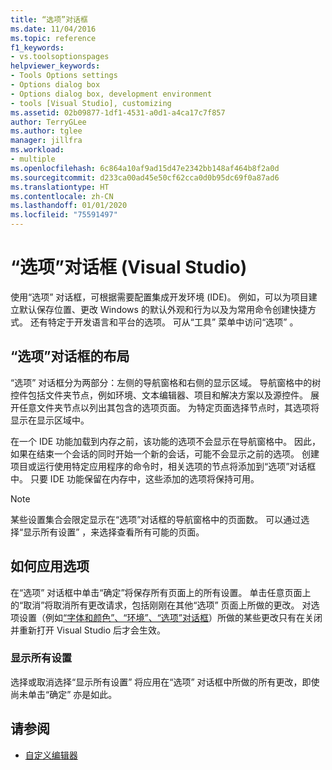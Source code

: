 ```yaml
---
title: “选项”对话框
ms.date: 11/04/2016
ms.topic: reference
f1_keywords:
- vs.toolsoptionspages
helpviewer_keywords:
- Tools Options settings
- Options dialog box
- Options dialog box, development environment
- tools [Visual Studio], customizing
ms.assetid: 02b09877-1df1-4531-a0d1-a4ca17c7f857
author: TerryGLee
ms.author: tglee
manager: jillfra
ms.workload:
- multiple
ms.openlocfilehash: 6c864a10af9ad15d47e2342bb148af464b8f2a0d
ms.sourcegitcommit: d233ca00ad45e50cf62cca0d0b95dc69f0a87ad6
ms.translationtype: HT
ms.contentlocale: zh-CN
ms.lasthandoff: 01/01/2020
ms.locfileid: "75591497"
---
```

# <a name="options-dialog-box-visual-studio"></a>“选项”对话框 (Visual Studio)

使用“选项”  对话框，可根据需要配置集成开发环境 (IDE)。 例如，可以为项目建立默认保存位置、更改 Windows 的默认外观和行为以及为常用命令创建快捷方式。 还有特定于开发语言和平台的选项。 可从“工具”  菜单中访问“选项”  。

## <a name="layout-of-the-options-dialog-box"></a>“选项”对话框的布局

“选项”  对话框分为两部分：左侧的导航窗格和右侧的显示区域。 导航窗格中的树控件包括文件夹节点，例如环境、文本编辑器、项目和解决方案以及源控件。 展开任意文件夹节点以列出其包含的选项页面。 为特定页面选择节点时，其选项将显示在显示区域中。

在一个 IDE 功能加载到内存之前，该功能的选项不会显示在导航窗格中。 因此，如果在结束一个会话的同时开始一个新的会话，可能不会显示之前的选项。 创建项目或运行使用特定应用程序的命令时，相关选项的节点将添加到“选项”对话框中。 只要 IDE 功能保留在内存中，这些添加的选项将保持可用。

> [!NOTE]
> 某些设置集合会限定显示在“选项”对话框的导航窗格中的页面数。 可以通过选择“显示所有设置”  ，来选择查看所有可能的页面。

## <a name="how-options-are-applied"></a>如何应用选项

在“选项”  对话框中单击“确定”将保存所有页面上的所有设置。 单击任意页面上的“取消”将取消所有更改请求，包括刚刚在其他“选项”  页面上所做的更改。 对选项设置（例如[“字体和颜色”、“环境”、“选项”对话框](../../ide/reference/fonts-and-colors-environment-options-dialog-box.md)）所做的某些更改只有在关闭并重新打开 Visual Studio 后才会生效。

### <a name="show-all-settings"></a>显示所有设置

选择或取消选择“显示所有设置”  将应用在“选项”  对话框中所做的所有更改，即使尚未单击“确定”  亦是如此。

## <a name="see-also"></a>请参阅

- [自定义编辑器](../how-to-change-text-case-in-the-editor.md)

